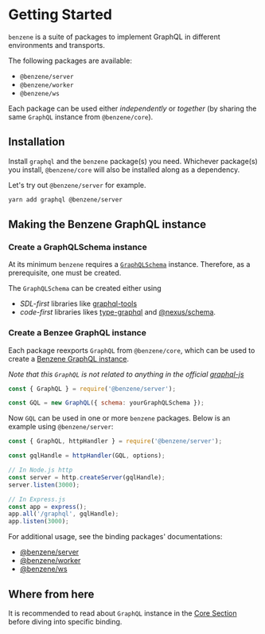 # Getting Started

`benzene` is a suite of packages to implement GraphQL in different environments and transports.

The following packages are available:

- `@benzene/server`
- `@benzene/worker`
- `@benzene/ws`

Each package can be used either *independently* or *together* (by sharing the same `GraphQL` instance from `@benzene/core`).

## Installation

Install `graphql` and the `benzene` package(s) you need. Whichever package(s) you install, `@benzene/core` will also be installed along as a dependency.

Let's try out `@benzene/server` for example.

```bash
yarn add graphql @benzene/server
```

## Making the Benzene GraphQL instance

### Create a GraphQLSchema instance

At its minimum `benzene` requires a [`GraphQLSchema`](https://graphql.org/graphql-js/type/#graphqlschema) instance. Therefore, as a prerequisite, one must be created.

The `GraphQLSchema` can be created either using

- *SDL-first* libraries like [graphql-tools](https://github.com/ardatan/graphql-tools) 
- *code-first* libraries likes [type-graphql](https://github.com/MichalLytek/type-graphql) and [@nexus/schema](https://github.com/graphql-nexus/schema).

### Create a Benzee GraphQL instance

Each package reexports `GraphQL` from `@benzene/core`, which can be used to create a [Benzene GraphQL instance](core/). 

*Note that this `GraphQL` is not related to anything in the official [graphql-js](https://github.com/graphql/graphql-js)*

```js
const { GraphQL } = require('@benzene/server');

const GQL = new GraphQL({ schema: yourGraphQLSchema });
```

Now `GQL` can be used in one or more `benzene` packages. Below is an example using `@benzene/server`:

```js
const { GraphQL, httpHandler } = require('@benzene/server');

const gqlHandle = httpHandler(GQL, options);

// In Node.js http
const server = http.createServer(gqlHandle);
server.listen(3000);

// In Express.js
const app = express();
app.all('/graphql', gqlHandle);
app.listen(3000);
```

For additional usage, see the binding packages' documentations:

- [@benzene/server](server/)
- [@benzene/worker](worker/)
- [@benzene/ws](ws/)

## Where from here

It is recommended to read about `GraphQL` instance in the [Core Section](core/) before diving into specific binding.
